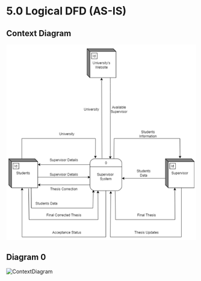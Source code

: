 # 5.0 Logical DFD (AS-IS)

## Context Diagram
![ContextDiagram](Images/ASIS_ContextDiagram.png)

## Diagram 0
![ContextDiagram](ASIS_Diagram0.png)
